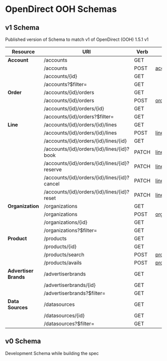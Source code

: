 # OpenDirect OOH Schemas

## v1 Schema

Published version of Schema to match v1 of OpenDirect (OOH) 1.5.1 v1

| Resource         | URI                                            | Verb  | Request | Response |
|------------------|------------------------------------------------|-------|---------|----------|
| **Account**      | /accounts                                      | GET   |         | [accounts_collection_response.json](https://raw.githubusercontent.com/Outsmart-OOH/ooh_open_direct/master/schema/v1/uris/accounts/accounts_collection_response.json) |
|                  | /accounts                                      | POST  | [accounts_request.json](https://raw.githubusercontent.com/Outsmart-OOH/ooh_open_direct/master/schema/v1/uris/accounts/accounts_request.json)        | [accounts_response.json](https://raw.githubusercontent.com/Outsmart-OOH/ooh_open_direct/master/schema/v1/uris/accounts/accounts_response.json) |
|                  | /accounts/{id}                                 | GET   |         | [accounts_response.json](https://raw.githubusercontent.com/Outsmart-OOH/ooh_open_direct/master/schema/v1/uris/accounts/accounts_response.json) |
|                  | /accounts?$filter=                             | GET   |         | [accounts_collection_response.json](https://raw.githubusercontent.com/Outsmart-OOH/ooh_open_direct/master/schema/v1/uris/accounts/accounts_collection_response.json)|
| **Order**        | /accounts/{id}/orders                          | GET   |         | [orders_collection_response.json](https://raw.githubusercontent.com/Outsmart-OOH/ooh_open_direct/master/schema/v1/uris/orders/orders_collection_response.json) |
|                  | /accounts/{id}/orders                          | POST  | [orders_request.json](https://raw.githubusercontent.com/Outsmart-OOH/ooh_open_direct/master/schema/v1/uris/orders/orders_request.json)       | [orders_response.json](https://raw.githubusercontent.com/Outsmart-OOH/ooh_open_direct/master/schema/v1/uris/orders/orders_response.json) |
|                  | /accounts/{id}/orders/{id}                     | GET   |         | [orders_response.json](https://raw.githubusercontent.com/Outsmart-OOH/ooh_open_direct/master/schema/v1/uris/orders/orders_response.json) |
|                  | /accounts/{id}/orders?$filter=                 | GET   |         | [orders_collection_response.json](https://raw.githubusercontent.com/Outsmart-OOH/ooh_open_direct/master/schema/v1/uris/orders/orders_collection_response.json) |
| **Line**         | /accounts/{id}/orders/{id}/lines               | GET   |         | [lines_collection_response.json](https://raw.githubusercontent.com/Outsmart-OOH/ooh_open_direct/master/schema/v1/uris/lines/lines_collection_response.json) |
|                  | /accounts/{id}/orders/{id}/lines               | POST  | [lines_request.json](https://raw.githubusercontent.com/Outsmart-OOH/ooh_open_direct/master/schema/v1/uris/lines/lines_request.json)       | [lines_response.json](https://raw.githubusercontent.com/Outsmart-OOH/ooh_open_direct/master/schema/v1/uris/lines/lines_response.json) |
|                  | /accounts/{id}/orders/{id}/lines/{id}          | GET   |         | [lines_response.json](https://raw.githubusercontent.com/Outsmart-OOH/ooh_open_direct/master/schema/v1/uris/lines/lines_response.json) |
|                  | /accounts/{id}/orders/{id}/lines/{id}?book     | PATCH | [lines_request.json](https://raw.githubusercontent.com/Outsmart-OOH/ooh_open_direct/master/schema/v1/uris/lines/lines_request.json)       | [lines_response.json](https://raw.githubusercontent.com/Outsmart-OOH/ooh_open_direct/master/schema/v1/uris/lines/lines_response.json) |
|                  | /accounts/{id}/orders/{id}/lines/{id}?reserve  | PATCH | [lines_request.json](https://raw.githubusercontent.com/Outsmart-OOH/ooh_open_direct/master/schema/v1/uris/lines/lines_request.json)       | [lines_response.json](https://raw.githubusercontent.com/Outsmart-OOH/ooh_open_direct/master/schema/v1/uris/lines/lines_response.json) |
|                  | /accounts/{id}/orders/{id}/lines/{id}?cancel   | PATCH | [lines_request.json](https://raw.githubusercontent.com/Outsmart-OOH/ooh_open_direct/master/schema/v1/uris/lines/lines_request.json)       | [lines_response.json](https://raw.githubusercontent.com/Outsmart-OOH/ooh_open_direct/master/schema/v1/uris/lines/lines_response.json) |
|                  | /accounts/{id}/orders/{id}/lines/{id}?reset    | PATCH | [lines_request.json](https://raw.githubusercontent.com/Outsmart-OOH/ooh_open_direct/master/schema/v1/uris/lines/lines_request.json)       | [lines_response.json](https://raw.githubusercontent.com/Outsmart-OOH/ooh_open_direct/master/schema/v1/uris/lines/lines_response.json) |
| **Organization** | /organizations                                 | GET   |         | [organizations_collection_response.json](https://raw.githubusercontent.com/Outsmart-OOH/ooh_open_direct/master/schema/v1/uris/organizations/organizations_collection_response.json) |
|                  | /organizations                                 | POST  | [organizations_request.json](https://raw.githubusercontent.com/Outsmart-OOH/ooh_open_direct/master/schema/v1/uris/organizations/organizations_request.json) | [organizations_response.json](https://raw.githubusercontent.com/Outsmart-OOH/ooh_open_direct/master/schema/v1/uris/organizations/organizations_response.json) |
|                  | /organizations/{id}                            | GET   |         | [organizations_response.json](https://raw.githubusercontent.com/Outsmart-OOH/ooh_open_direct/master/schema/v1/uris/organizations/organizations_response.json) |
|                  | /organizations?$filter=                        | GET   |         | [organizations_collection_response.json](https://raw.githubusercontent.com/Outsmart-OOH/ooh_open_direct/master/schema/v1/uris/organizations/organizations_collection_response.json) |
| **Product**      | /products                                      | GET   |         | [products_collection_response.json](https://raw.githubusercontent.com/Outsmart-OOH/ooh_open_direct/master/schema/v1/uris/products/products_collection_response.json) |
|                  | /products/{id}                                 | GET   |         | [products_response.json](https://raw.githubusercontent.com/Outsmart-OOH/ooh_open_direct/master/schema/v1/uris/products/products_response.json) |
|                  | /products/search                               | POST  | [products_search_request.json](https://raw.githubusercontent.com/Outsmart-OOH/ooh_open_direct/master/schema/v1/uris/products/products_search_request.json) | [products_collection_response.json](https://raw.githubusercontent.com/Outsmart-OOH/ooh_open_direct/master/schema/v1/uris/products/products_collection_response.json) |
|                  | /products/avails                               | POST  | [products_avails_request.json](https://raw.githubusercontent.com/Outsmart-OOH/ooh_open_direct/master/schema/v1/uris/products/products_avails_request.json) | [products_avails_collection_response](https://raw.githubusercontent.com/Outsmart-OOH/ooh_open_direct/master/schema/v1/uris/products/products_avails_collection_response.json) |
| **Advertiser Brands** | /advertiserbrands                         | GET   |         | [advertiserbrands_collection_response.json](https://raw.githubusercontent.com/Outsmart-OOH/ooh_open_direct/master/schema/v1/uris/advertiserbrands/advertiserbrands_collection_response.json) |
|                       | /advertiserbrands/{id}                    | GET   |         | [advertiserbrands_response.json](https://raw.githubusercontent.com/Outsmart-OOH/ooh_open_direct/master/schema/v1/uris/advertiserbrands/advertiserbrands_response.json) |
|                       | /advertiserbrands?$filter=                | GET   |         | [advertiserbrands_collection_response.json](https://raw.githubusercontent.com/Outsmart-OOH/ooh_open_direct/master/schema/v1/uris/advertiserbrands/advertiserbrands_collection_response.json) |
| **Data Sources**      | /datasources                              | GET   |         | [datasources_collection_response.json](https://raw.githubusercontent.com/Outsmart-OOH/ooh_open_direct/master/schema/v1/uris/datasources/datasources_collection_response.json) |
|                       | /datasources/{id}                         | GET   |         | [datasources_response.json](https://raw.githubusercontent.com/Outsmart-OOH/ooh_open_direct/master/schema/v1/uris/datasources/datasources_response.json) |
|                       | /datasources?$filter=                     | GET   |         | [datasources_collection_response.json](https://raw.githubusercontent.com/Outsmart-OOH/ooh_open_direct/master/schema/v1/uris/datasources/datasources_collection_response.json) |


## v0 Schema

Development Schema while building the spec
